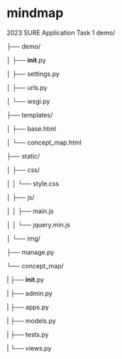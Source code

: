 # mindmap
2023 SURE Application Task 1
demo/ 

├── demo/

│   ├── __init__.py

│   ├── settings.py

│   ├── urls.py

│   └── wsgi.py

├── templates/

│   ├── base.html

│   └── concept_map.html

├── static/

│   ├── css/

│   │   └── style.css

│   ├── js/

│   │   ├── main.js

│   │   └── jquery.min.js

│   └── img/

├── manage.py

└── concept_map/ 

|    ├── __init__.py
    
|    ├── admin.py
    
|    ├── apps.py
    
|    ├── models.py
    
|    ├── tests.py
    
|    └── views.py
